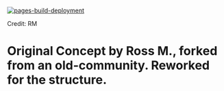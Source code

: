 
[![pages-build-deployment](https://github.com/LSRP-Services/lsrp-services.github.io/actions/workflows/pages/pages-build-deployment/badge.svg)](https://github.com/LSRP-Services/lsrp-services.github.io/actions/workflows/pages/pages-build-deployment)






Credit: RM

# Original Concept by Ross M., forked from an old-community. Reworked for the structure.


